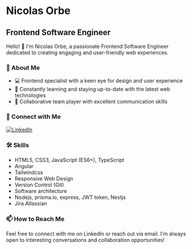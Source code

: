 # Nicolas Orbe

## Frontend Software Engineer

Hello! 👋 I'm Nicolas Orbe, a passionate Frontend Software Engineer dedicated to creating engaging and user-friendly web experiences.

### 🚀 About Me

- 💻 Frontend specialist with a keen eye for design and user experience
- 🌱 Constantly learning and staying up-to-date with the latest web technologies
- 🤝 Collaborative team player with excellent communication skills

### 🔗 Connect with Me

[![LinkedIn](https://img.shields.io/badge/LinkedIn-Nicolas%20Orbe-blue?style=flat-square&logo=linkedin)](https://www.linkedin.com/in/nicolas-orbe)

### 🛠️ Skills

- HTML5, CSS3, JavaScript (ES6+), TypeScript
- Angular
- Tailwindcss
- Responsive Web Design
- Version Control (Git)
- Software architecture
- Nodejs, prisma.io, express, JWT token, Nestjs
- Jira Atlassian

### 📫 How to Reach Me

Feel free to connect with me on LinkedIn or reach out via email. I'm always open to interesting conversations and collaboration opportunities!
